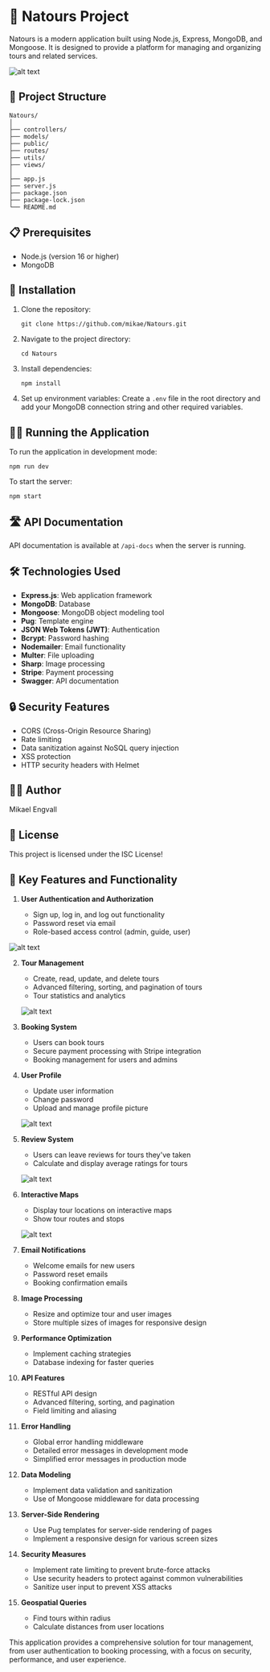 # 🌄 Natours Project

Natours is a modern application built using Node.js, Express, MongoDB, and Mongoose. It is designed to provide a platform for managing and organizing tours and related services.

![alt text](image-1.png)

## 📁 Project Structure

```
Natours/
│
├── controllers/
├── models/
├── public/
├── routes/
├── utils/
├── views/
│
├── app.js
├── server.js
├── package.json
├── package-lock.json
└── README.md
```

## 📋 Prerequisites

- Node.js (version 16 or higher)
- MongoDB

## 🚀 Installation

1. Clone the repository:

   ```
   git clone https://github.com/mikae/Natours.git
   ```

2. Navigate to the project directory:

   ```
   cd Natours
   ```

3. Install dependencies:

   ```
   npm install
   ```

4. Set up environment variables:
   Create a `.env` file in the root directory and add your MongoDB connection string and other required variables.

## 🏃‍♂️ Running the Application

To run the application in development mode:

```
npm run dev
```

To start the server:

```
npm start
```

## 🛣️ API Documentation

API documentation is available at `/api-docs` when the server is running.

## 🛠️ Technologies Used

- **Express.js**: Web application framework
- **MongoDB**: Database
- **Mongoose**: MongoDB object modeling tool
- **Pug**: Template engine
- **JSON Web Tokens (JWT)**: Authentication
- **Bcrypt**: Password hashing
- **Nodemailer**: Email functionality
- **Multer**: File uploading
- **Sharp**: Image processing
- **Stripe**: Payment processing
- **Swagger**: API documentation

## 🔒 Security Features

- CORS (Cross-Origin Resource Sharing)
- Rate limiting
- Data sanitization against NoSQL query injection
- XSS protection
- HTTP security headers with Helmet

## 👨‍💻 Author

Mikael Engvall

## 📄 License

This project is licensed under the ISC License!

## 🌟 Key Features and Functionality

1. **User Authentication and Authorization**

   - Sign up, log in, and log out functionality
   - Password reset via email
   - Role-based access control (admin, guide, user)

![alt text](image-3.png)

2. **Tour Management**

   - Create, read, update, and delete tours
   - Advanced filtering, sorting, and pagination of tours
   - Tour statistics and analytics

   ![alt text](image-4.png)

3) **Booking System**

   - Users can book tours
   - Secure payment processing with Stripe integration
   - Booking management for users and admins

4) **User Profile**

   - Update user information
   - Change password
   - Upload and manage profile picture

   ![alt text](image-5.png)

5. **Review System**

   - Users can leave reviews for tours they've taken
   - Calculate and display average ratings for tours

   ![alt text](image-6.png)

6. **Interactive Maps**

   - Display tour locations on interactive maps
   - Show tour routes and stops

   ![alt text](image-7.png)

7. **Email Notifications**

   - Welcome emails for new users
   - Password reset emails
   - Booking confirmation emails

8. **Image Processing**

   - Resize and optimize tour and user images
   - Store multiple sizes of images for responsive design

9. **Performance Optimization**

   - Implement caching strategies
   - Database indexing for faster queries

10. **API Features**

    - RESTful API design
    - Advanced filtering, sorting, and pagination
    - Field limiting and aliasing

11. **Error Handling**

    - Global error handling middleware
    - Detailed error messages in development mode
    - Simplified error messages in production mode

12. **Data Modeling**

    - Implement data validation and sanitization
    - Use of Mongoose middleware for data processing

13. **Server-Side Rendering**

    - Use Pug templates for server-side rendering of pages
    - Implement a responsive design for various screen sizes

14. **Security Measures**

    - Implement rate limiting to prevent brute-force attacks
    - Use security headers to protect against common vulnerabilities
    - Sanitize user input to prevent XSS attacks

15. **Geospatial Queries**
    - Find tours within radius
    - Calculate distances from user locations

This application provides a comprehensive solution for tour management, from user authentication to booking processing, with a focus on security, performance, and user experience.
